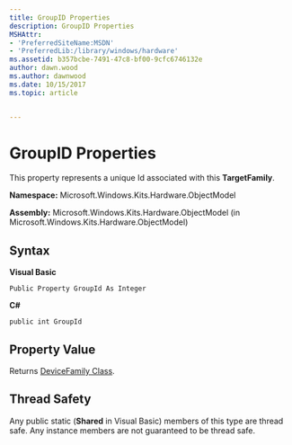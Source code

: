 ```yaml
---
title: GroupID Properties
description: GroupID Properties
MSHAttr:
- 'PreferredSiteName:MSDN'
- 'PreferredLib:/library/windows/hardware'
ms.assetid: b357bcbe-7491-47c8-bf00-9cfc6746132e
author: dawn.wood
ms.author: dawnwood
ms.date: 10/15/2017
ms.topic: article


---
```


# GroupID Properties


This property represents a unique Id associated with this **TargetFamily**.

**Namespace:** Microsoft.Windows.Kits.Hardware.ObjectModel

**Assembly:** Microsoft.Windows.Kits.Hardware.ObjectModel (in Microsoft.Windows.Kits.Hardware.ObjectModel)

## <span id="Syntax"></span><span id="syntax"></span><span id="SYNTAX"></span>Syntax


**Visual Basic**

`Public Property GroupId As Integer`

**C#**

`public int GroupId`

## <span id="Property_Value"></span><span id="property_value"></span><span id="PROPERTY_VALUE"></span>Property Value


Returns [DeviceFamily Class](devicefamily-class.md).

## <span id="Thread_Safety"></span><span id="thread_safety"></span><span id="THREAD_SAFETY"></span>Thread Safety


Any public static (**Shared** in Visual Basic) members of this type are thread safe. Any instance members are not guaranteed to be thread safe.

 

 






